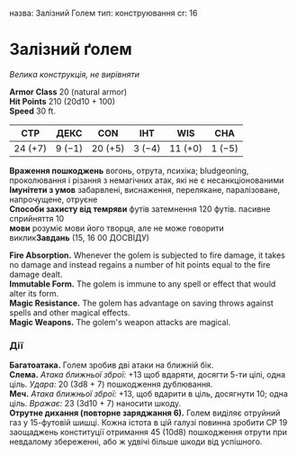 назва: Залізний Голем тип: конструювання cr: 16

# Залізний ґолем
_Велика конструкція, не вирівняти_

**Armor Class** 20 (natural armor)    
**Hit Points** 210 (20d10 + 100)    
**Speed** 30 ft.

| СТР     | ДЕКС   | CON     | ІНТ    | WIS     | CHA    |
| ------- | ------ | ------- | ------ | ------- | ------ |
| 24 (+7) | 9 (−1) | 20 (+5) | 3 (−4) | 11 (+0) | 1 (−5) |

**Враження пошкоджень** вогонь, отрута, психіка; bludgeoning, проколювання і різання з немагічних атак, які не є несанкціонованими    
**Імунітети з умов** забарвлені, виснаження, перелякане, паралізоване, напрочущене, отруєне    
**Способи захисту від темряви** футів затемнення 120 футів. пасивне сприйняття 10    
**мови** розуміє мови його творця, але не може говорити    
виклик**Завдань** (15, 16 00 ДОСВІДУ)

**Fire Absorption.** Whenever the golem is subjected to fire damage, it takes no damage and instead regains a number of hit points equal to the fire damage dealt.    
**Immutable Form.** The golem is immune to any spell or effect that would alter its form.    
**Magic Resistance.** The golem has advantage on saving throws against spells and other magical effects.    
**Magic Weapons.** The golem's weapon attacks are magical.

### Дії
**Багатоатака.** Голем зробив дві атаки на ближній бік.    
**Слема.** _Атака ближньої зброї:_ +13 щоб вдаряти, досягти 5-ти цілі, одна ціль. _Удара:_ 20 (3d8 + 7) пошкодження дублювання.    
**Меч.** _Атака ближньої зброї:_ +13, щоб вдарити в ціль, досягнути 10; одна ціль. _Вражає:_ 23 (3d10 + 7) наносити шкоду.    
**Отрутне дихання (повторне заряджання 6).** Голем виділяє отруйний газ у 15-футовій шишці. Кожна істота в цій галузі повинна зробити СР 19 заощаджень конституції отримання 45 (10d8) пошкодження отрути при невдалому збереженні, або ж удвічі більше шкоди від успішного.